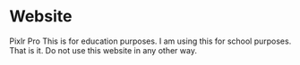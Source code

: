 # Website
Pixlr Pro
This is for education purposes. I am using this for school purposes. That is it. Do not use this website in any other way.
